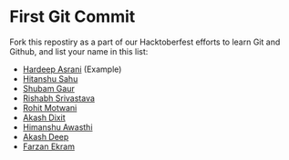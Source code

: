 # First Git Commit

Fork this repostiry as a part of our Hacktoberfest efforts to learn Git and Github, and list your name in this list:

- [Hardeep Asrani](https://github.com/HardeepAsrani) (Example)
- [Hitanshu Sahu](https://github.com/Phantom-Cluster)
- [Shubam Gaur](https://github.com/sumitsg10)
- [Rishabh Srivastava](https://github.com/Keypuncher91)
- [Rohit Motwani](https://github.com/rohittm)
- [Akash Dixit](https://github.com/Akash1Dixit)
- [Himanshu Awasthi](https://github.com/IHackPy)
- [Akash Deep](https://github.com/23akashdeep)
- [Farzan Ekram](https://github.com/scorpion-kali)
